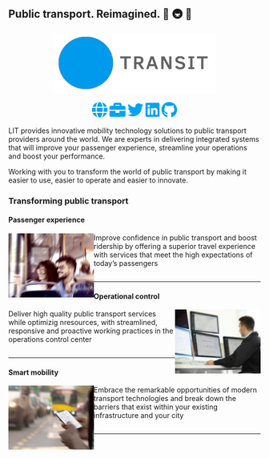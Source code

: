 ## Public transport. Reimagined. 🚌 🚇 🚄

<p align="center">
<img alt="The LIT Transit logo comprised of a blue circle containing the word 'LIT' followed by gray text spelling 'Transit'." src="https://raw.githubusercontent.com/LIT-Transit/.github/main/profile/assets/logo.gif">
</p>

<p align="center">
    <a href="https://lit-transit.com/" alt="Website" target="_blank"><img height="32" src="https://raw.githubusercontent.com/LIT-Transit/.github/main/profile/assets/links/globe.svg"></a>
    <a href="https://littransit.freshteam.com/jobs" alt="Careers" target="_blank"><img height="32" src="https://raw.githubusercontent.com/LIT-Transit/.github/main/profile/assets/links/briefcase.svg"></a>
    <a href="https://twitter.com/lit_transit" alt="Twitter" target="_blank"><img height="32" src="https://raw.githubusercontent.com/LIT-Transit/.github/main/profile/assets/links/twitter.svg"></a>
    <a href="https://www.linkedin.com/company/lit-transit/" alt="Linkedin" target="_blank"><img height="32" src="https://raw.githubusercontent.com/LIT-Transit/.github/main/profile/assets/links/linkedin.svg"></a>
    <a href="https://github.com/LIT-Transit" alt="GitHub" target="_blank"><img height="32" src="https://raw.githubusercontent.com/LIT-Transit/.github/main/profile/assets/links/github.svg"></a>
</p>

LIT provides innovative mobility technology solutions to public transport providers around the world. We are experts in delivering integrated systems that will improve your passenger experience, streamline your operations and boost your performance.

Working with you to transform the world of public transport by making it easier to use, easier to operate and easier to innovate.

### Transforming public transport

#### Passenger experience

<img align="left" height="128" src="https://raw.githubusercontent.com/LIT-Transit/.github/main/profile/assets/cards/Benefits-Passenger-Experience.jpg" />

Improve confidence in public transport and boost ridership by offering a superior travel experience with services that meet the high expectations of today’s passengers
```
```
---

#### Operational control

<img align="right" height="128" src="https://raw.githubusercontent.com/LIT-Transit/.github/main/profile/assets/cards/Benefits-Operational-Control.jpg" />

Deliver high quality public transport services while optimizig nresources, with streamlined, responsive and proactive working practices in the operations control center
```
```
---

#### Smart mobility

<img align="left" height="128" src="https://raw.githubusercontent.com/LIT-Transit/.github/main/profile/assets/cards/Benefits-Smart-Mobility.jpg" />

Embrace the remarkable opportunities of modern transport technologies and break down the barriers that exist within your existing infrastructure and your city
```
```
---
